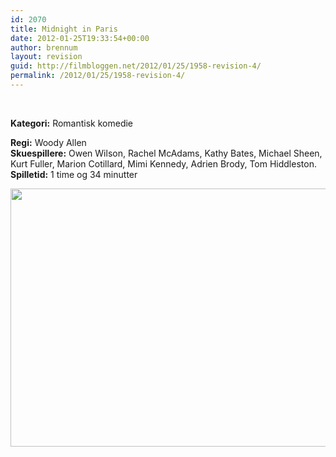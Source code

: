 ```yaml
---
id: 2070
title: Midnight in Paris
date: 2012-01-25T19:33:54+00:00
author: brennum
layout: revision
guid: http://filmbloggen.net/2012/01/25/1958-revision-4/
permalink: /2012/01/25/1958-revision-4/
---
```

&nbsp;

**<!--more-->Kategori:** Romantisk komedie

  
**Regi:** Woody Allen  
**Skuespillere:** Owen Wilson, Rachel McAdams, Kathy Bates, Michael Sheen, Kurt Fuller, Marion Cotillard, Mimi Kennedy, Adrien Brody, Tom Hiddleston.  
**Spilletid:** 1 time og 34 minutter

<a href="http://filmbloggen.net/?attachment_id=2067" rel="attachment wp-att-2067"><img class="alignnone size-large wp-image-2067" src="http://filmbloggen.net/wp-content/uploads//2012/01/Midnight_in_Paris_219213a-620x413.jpg" alt="" width="620" height="413" /></a>